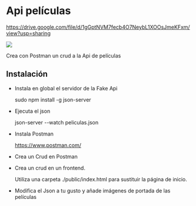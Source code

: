 # Api películas

https://drive.google.com/file/d/1gGptNVM7fecb4O7NeybL1XOOsJmeKFxm/view?usp=sharing

![](name-of-favoritemovies.gif)

Crea con Postman un crud a la Api de películas

## Instalación

- Instala en global el servidor de la Fake Api

  sudo npm install -g json-server

- Ejecuta el json

  json-server --watch peliculas.json

- Instala Postman

  https://www.postman.com/

- Crea un Crud en Postman

- Crea un crud en un frontend.

  Utiliza una carpeta ./public/index.html para sustituir la página de inicio.

- Modifica el Json a tu gusto y añade imágenes de portada de las películas

